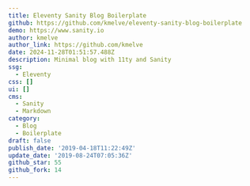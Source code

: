 ```yaml
---
title: Eleventy Sanity Blog Boilerplate
github: https://github.com/kmelve/eleventy-sanity-blog-boilerplate
demo: https://www.sanity.io
author: kmelve
author_link: https://github.com/kmelve
date: 2024-11-28T01:51:57.488Z
description: Minimal blog with 11ty and Sanity
ssg:
  - Eleventy
css: []
ui: []
cms:
  - Sanity
  - Markdown
category:
  - Blog
  - Boilerplate
draft: false
publish_date: '2019-04-18T11:22:49Z'
update_date: '2019-08-24T07:05:36Z'
github_star: 55
github_fork: 14
---
```

